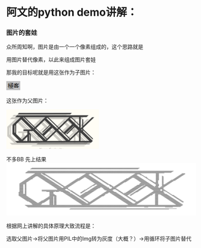 # 阿文的python  demo讲解：

### 图片的套娃

众所周知啊，图片是由一个一个像素组成的，这个思路就是

用图片替代像素，以此来组成图片套娃

那我的目标呢就是用这张作为子图片：

![imgchild.jpg](https://github.com/itawenya/Tasks/blob/main/imgchild.jpg?raw=true)

这张作为父图片：

![imgparent.jpg](https://github.com/itawenya/Tasks/blob/main/imgparent.jpg?raw=true)

不多BB 先上结果![imgout.jpg](https://github.com/itawenya/Tasks/blob/main/imgout.jpg?raw=true)

根据网上讲解的具体原理大致流程是：



选取父图片→将父图片用PIL中的Img转为灰度（大概？）→用循环将子图片替代